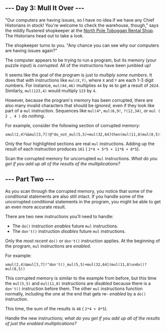 ## \-\-\- Day 3: Mull It Over ---

"Our computers are having issues, so I have no idea if we have any Chief Historians in stock! You're welcome to check the warehouse, though," says the mildly flustered shopkeeper at the [North Pole Toboggan Rental Shop](http://adventofcode.com/2020/day/2). The Historians head out to take a look.

The shopkeeper turns to you. "Any chance you can see why our computers are having issues again?"

The computer appears to be trying to run a program, but its memory (your puzzle input) is _corrupted_. All of the instructions have been jumbled up!

It seems like the goal of the program is just to _multiply some numbers_. It does that with instructions like `mul(X,Y)`, where `X` and `Y` are each 1-3 digit numbers. For instance, `mul(44,46)` multiplies `44` by `46` to get a result of `2024`. Similarly, `mul(123,4)` would multiply `123` by `4`.

However, because the program's memory has been corrupted, there are also many invalid characters that should be _ignored_, even if they look like part of a `mul` instruction. Sequences like `mul(4*`, `mul(6,9!`, `?(12,34)`, or `mul ( 2 , 4 )` do _nothing_.

For example, consider the following section of corrupted memory:

```
xmul(2,4)%&mul[3,7]!@^do_not_mul(5,5)+mul(32,64]then(mul(11,8)mul(8,5))
```

Only the four highlighted sections are real `mul` instructions. Adding up the result of each instruction produces `161` ( `2*4 + 5*5 + 11*8 + 8*5`).

Scan the corrupted memory for uncorrupted `mul` instructions. _What do you get if you add up all of the results of the multiplications?_

## \-\-\- Part Two ---

As you scan through the corrupted memory, you notice that some of the conditional statements are also still intact. If you handle some of the uncorrupted conditional statements in the program, you might be able to get an even more accurate result.

There are two new instructions you'll need to handle:

- The `do()` instruction _enables_ future `mul` instructions.
- The `don't()` instruction _disables_ future `mul` instructions.

Only the _most recent_ `do()` or `don't()` instruction applies. At the beginning of the program, `mul` instructions are _enabled_.

For example:

```
xmul(2,4)&mul[3,7]!^don't()_mul(5,5)+mul(32,64](mul(11,8)undo()?mul(8,5))
```

This corrupted memory is similar to the example from before, but this time the `mul(5,5)` and `mul(11,8)` instructions are _disabled_ because there is a `don't()` instruction before them. The other `mul` instructions function normally, including the one at the end that gets re- _enabled_ by a `do()` instruction.

This time, the sum of the results is `48` ( `2*4 + 8*5`).

Handle the new instructions; _what do you get if you add up all of the results of just the enabled multiplications?_